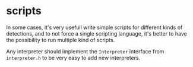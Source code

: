 # scripts

In some cases, it's very usefull write simple scripts for different kinds of detections, and to not force
a single scripting language, it's better to have the possibility to run multiple kind of scripts.

Any interpreter should implement the `Interpreter` interface from `interpreter.h` to be very easy to add new
interpreters.
